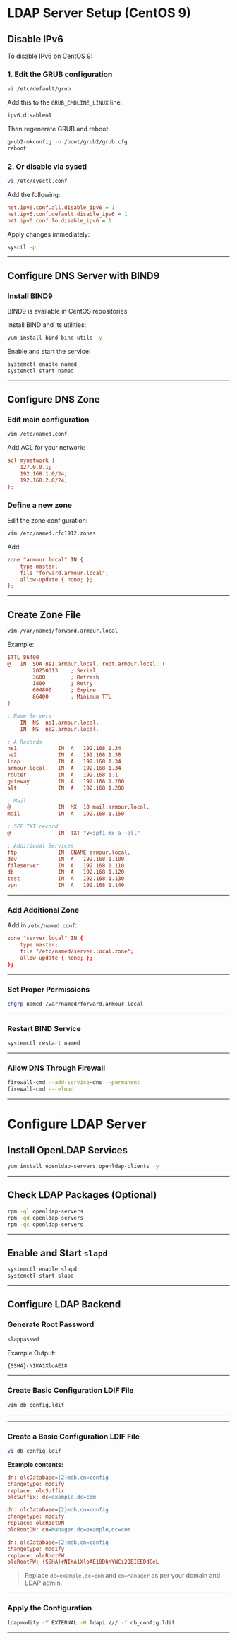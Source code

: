 
# LDAP Server Setup (CentOS 9)

## Disable IPv6

To disable IPv6 on CentOS 9:

### 1. Edit the GRUB configuration

```bash
vi /etc/default/grub
```

Add this to the `GRUB_CMDLINE_LINUX` line:

```bash
ipv6.disable=1
```

Then regenerate GRUB and reboot:

```bash
grub2-mkconfig -o /boot/grub2/grub.cfg
reboot
```

### 2. Or disable via sysctl

```bash
vi /etc/sysctl.conf
```

Add the following:

```ini
net.ipv6.conf.all.disable_ipv6 = 1
net.ipv6.conf.default.disable_ipv6 = 1
net.ipv6.conf.lo.disable_ipv6 = 1
```

Apply changes immediately:

```bash
sysctl -p
```

---

## Configure DNS Server with BIND9

### Install BIND9

BIND9 is available in CentOS repositories.

Install BIND and its utilities:

```bash
yum install bind bind-utils -y
```

Enable and start the service:

```bash
systemctl enable named
systemctl start named
```

---

## Configure DNS Zone

### Edit main configuration

```bash
vim /etc/named.conf
```

Add ACL for your network:

```ini
acl mynetwork {
    127.0.0.1;
    192.168.1.0/24;
    192.168.2.0/24;
};
```

### Define a new zone

Edit the zone configuration:

```bash
vim /etc/named.rfc1912.zones
```

Add:

```ini
zone "armour.local" IN {
    type master;
    file "forward.armour.local";
    allow-update { none; };
};
```

---

## Create Zone File

```bash
vim /var/named/forward.armour.local
```

Example:

```ini
$TTL 86400
@   IN  SOA ns1.armour.local. root.armour.local. (
        20250313    ; Serial
        3600        ; Refresh
        1800        ; Retry
        604800      ; Expire
        86400       ; Minimum TTL
)

; Name Servers
    IN  NS  ns1.armour.local.
    IN  NS  ns2.armour.local.

; A Records
ns1             IN  A   192.168.1.34
ns2             IN  A   192.168.1.38
ldap            IN  A   192.168.1.34
armour.local.   IN  A   192.168.1.34
router          IN  A   192.168.1.1
gateway         IN  A   192.168.1.200
alt             IN  A   192.168.1.208

; Mail
@               IN  MX  10 mail.armour.local.
mail            IN  A   192.168.1.150

; SPF TXT record
@               IN  TXT "v=spf1 mx a ~all"

; Additional Services
ftp             IN  CNAME armour.local.
dev             IN  A   192.168.1.100
fileserver      IN  A   192.168.1.110
db              IN  A   192.168.1.120
test            IN  A   192.168.1.130
vpn             IN  A   192.168.1.140
```

---

### Add Additional Zone

Add in `/etc/named.conf`:

```conf
zone "server.local" IN {
    type master;
    file "/etc/named/server.local.zone";
    allow-update { none; };
};
```

---

### Set Proper Permissions

```bash
chgrp named /var/named/forward.armour.local
```

---

### Restart BIND Service

```bash
systemctl restart named
```

---

### Allow DNS Through Firewall

```bash
firewall-cmd --add-service=dns --permanent
firewall-cmd --reload
```

---

# Configure LDAP Server

## Install OpenLDAP Services

```bash
yum install openldap-servers openldap-clients -y
```

---

## Check LDAP Packages (Optional)

```bash
rpm -ql openldap-servers
rpm -qd openldap-servers
rpm -qc openldap-servers
```

---

## Enable and Start `slapd`

```bash
systemctl enable slapd
systemctl start slapd
```

---

## Configure LDAP Backend

### Generate Root Password

```bash
slappasswd
```

Example Output:

```bash
{SSHA}rNIKA1XloAE18
```

---

### Create Basic Configuration LDIF File

```bash
vim db_config.ldif
```
---


---

### Create a Basic Configuration LDIF File

```bash
vi db_config.ldif
```

**Example contents:**

```ini
dn: olcDatabase={2}mdb,cn=config
changetype: modify
replace: olcSuffix
olcSuffix: dc=example,dc=com

dn: olcDatabase={2}mdb,cn=config
changetype: modify
replace: olcRootDN
olcRootDN: cn=Manager,dc=example,dc=com

dn: olcDatabase={2}mdb,cn=config
changetype: modify
replace: olcRootPW
olcRootPW: {SSHA}rNIKA1XloAE18DhhYWCi2QBIEEDdGeL
```

> Replace `dc=example,dc=com` and `cn=Manager` as per your domain and LDAP admin.

---

### Apply the Configuration

```bash
ldapmodify -Y EXTERNAL -H ldapi:/// -f db_config.ldif
```

---

